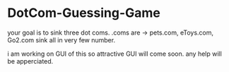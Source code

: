 # DotCom-Guessing-Game
your goal is to sink three dot coms.
.coms are -> pets.com, eToys.com, Go2.com
sink all in very few number.


i am working on GUI of this so attractive GUI will come soon.
any help will be apperciated.
